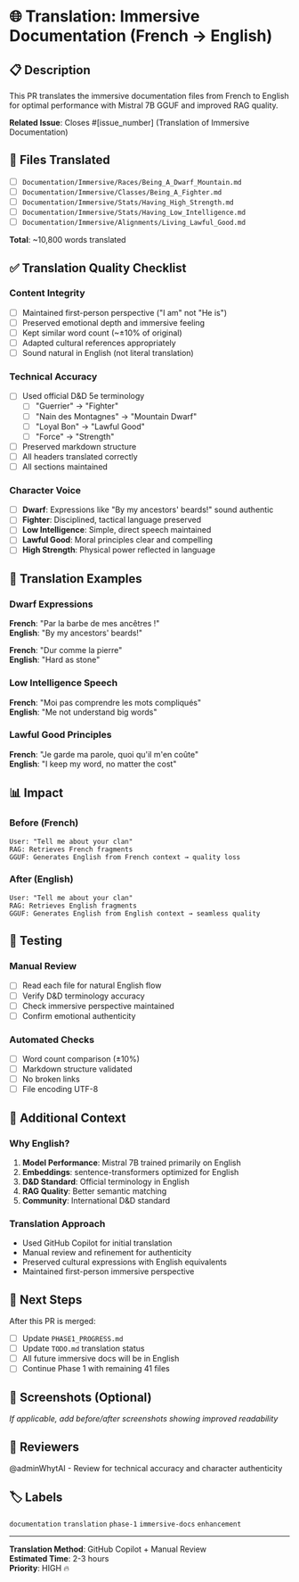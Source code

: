 # 🌐 Translation: Immersive Documentation (French → English)

## 📋 Description

This PR translates the immersive documentation files from French to English for optimal performance with Mistral 7B GGUF and improved RAG quality.

**Related Issue**: Closes #[issue_number] (Translation of Immersive Documentation)

## 📂 Files Translated

- [ ] `Documentation/Immersive/Races/Being_A_Dwarf_Mountain.md`
- [ ] `Documentation/Immersive/Classes/Being_A_Fighter.md`
- [ ] `Documentation/Immersive/Stats/Having_High_Strength.md`
- [ ] `Documentation/Immersive/Stats/Having_Low_Intelligence.md`
- [ ] `Documentation/Immersive/Alignments/Living_Lawful_Good.md`

**Total**: ~10,800 words translated

## ✅ Translation Quality Checklist

### Content Integrity
- [ ] Maintained first-person perspective ("I am" not "He is")
- [ ] Preserved emotional depth and immersive feeling
- [ ] Kept similar word count (~±10% of original)
- [ ] Adapted cultural references appropriately
- [ ] Sound natural in English (not literal translation)

### Technical Accuracy
- [ ] Used official D&D 5e terminology
  - [ ] "Guerrier" → "Fighter"
  - [ ] "Nain des Montagnes" → "Mountain Dwarf"
  - [ ] "Loyal Bon" → "Lawful Good"
  - [ ] "Force" → "Strength"
- [ ] Preserved markdown structure
- [ ] All headers translated correctly
- [ ] All sections maintained

### Character Voice
- [ ] **Dwarf**: Expressions like "By my ancestors' beards!" sound authentic
- [ ] **Fighter**: Disciplined, tactical language preserved
- [ ] **Low Intelligence**: Simple, direct speech maintained
- [ ] **Lawful Good**: Moral principles clear and compelling
- [ ] **High Strength**: Physical power reflected in language

## 🎨 Translation Examples

### Dwarf Expressions
**French**: "Par la barbe de mes ancêtres !"  
**English**: "By my ancestors' beards!"

**French**: "Dur comme la pierre"  
**English**: "Hard as stone"

### Low Intelligence Speech
**French**: "Moi pas comprendre les mots compliqués"  
**English**: "Me not understand big words"

### Lawful Good Principles
**French**: "Je garde ma parole, quoi qu'il m'en coûte"  
**English**: "I keep my word, no matter the cost"

## 📊 Impact

### Before (French)
```
User: "Tell me about your clan"
RAG: Retrieves French fragments
GGUF: Generates English from French context → quality loss
```

### After (English)
```
User: "Tell me about your clan"
RAG: Retrieves English fragments
GGUF: Generates English from English context → seamless quality
```

## 🧪 Testing

### Manual Review
- [ ] Read each file for natural English flow
- [ ] Verify D&D terminology accuracy
- [ ] Check immersive perspective maintained
- [ ] Confirm emotional authenticity

### Automated Checks
- [ ] Word count comparison (±10%)
- [ ] Markdown structure validated
- [ ] No broken links
- [ ] File encoding UTF-8

## 📝 Additional Context

### Why English?
1. **Model Performance**: Mistral 7B trained primarily on English
2. **Embeddings**: sentence-transformers optimized for English
3. **D&D Standard**: Official terminology in English
4. **RAG Quality**: Better semantic matching
5. **Community**: International D&D standard

### Translation Approach
- Used GitHub Copilot for initial translation
- Manual review and refinement for authenticity
- Preserved cultural expressions with English equivalents
- Maintained first-person immersive perspective

## 🔄 Next Steps

After this PR is merged:
- [ ] Update `PHASE1_PROGRESS.md`
- [ ] Update `TODO.md` translation status
- [ ] All future immersive docs will be in English
- [ ] Continue Phase 1 with remaining 41 files

## 📸 Screenshots (Optional)

_If applicable, add before/after screenshots showing improved readability_

## 👥 Reviewers

@adminWhytAI - Review for technical accuracy and character authenticity

## 🏷️ Labels

`documentation` `translation` `phase-1` `immersive-docs` `enhancement`

---

**Translation Method**: GitHub Copilot + Manual Review  
**Estimated Time**: 2-3 hours  
**Priority**: HIGH 🔥
